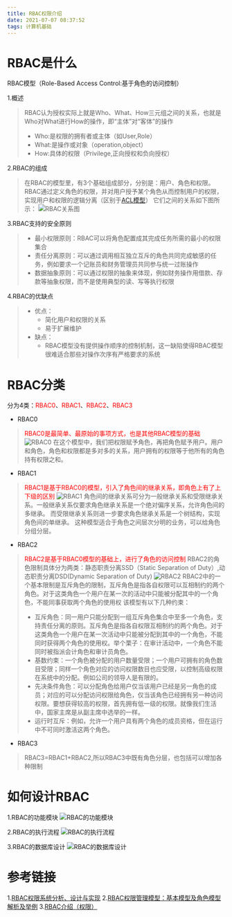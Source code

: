 ```yaml
---
title: RBAC权限介绍
date: 2021-07-07 08:37:52
tags: 计算机基础
---
```

# RBAC是什么
RBAC模型（Role-Based Access Control:基于角色的访问控制）

1.概述
> RBAC认为授权实际上就是Who、What、How三元组之间的关系，也就是Who对What进行How的操作，即“主体”对“客体”的操作
> * Who:是权限的拥有者或主体（如User,Role）
> * What:是操作或对象（operation,object）
> * How:具体的权限（Privilege,正向授权和负向授权）

2.RBAC的组成
> 在RBAC的模型里，有3个基础组成部分，分别是：用户、角色和权限。
> RBAC通过定义角色的权限，并对用户授予某个角色从而控制用户的权限，实现用户和权限的逻辑分离（区别于[ACL模型](https://baike.baidu.com/item/%E8%AE%BF%E9%97%AE%E6%8E%A7%E5%88%B6%E5%88%97%E8%A1%A8/1844390?fromtitle=ACL&fromid=362453&fr=aladdin)）
> 它们之间的关系如下图所示：
> ![RBAC关系图](https://shuwoom.com/wp-content/uploads/2019/04/rbacrole-based-access-control-1.png "RBAC关系图")

3.RBAC支持的安全原则
> * 最小权限原则：RBAC可以将角色配置成其完成任务所需的最小的权限集合
> * 责任分离原则：可以通过调用相互独立互斥的角色共同完成敏感的任务，例如要求一个记账员和财务管理员共同参与统一过账操作
> * 数据抽象原则：可以通过权限的抽象来体现，例如财务操作用借款、存款等抽象权限，而不是使用典型的读、写等执行权限

4.RBAC的优缺点
> * 优点：
>    * 简化用户和权限的关系
>    * 易于扩展维护
> * 缺点：
>    * RBAC模型没有提供操作顺序的控制机制，这一缺陷使得RBAC模型很难适合那些对操作次序有严格要求的系统

# RBAC分类
分为4类：<font color="red">RBAC0</font>、<font color="red">RBAC1</font>、<font color="red">RBAC2</font>、<font color="red">RBAC3</font>

* RBAC0
> <font color="red">RBAC0是最简单、最原始的事项方式，也是其他RBAC模型的基础</font>
> ![RBAC0](https://shuwoom.oss-cn-beijing.aliyuncs.com/rbac0. "RBAC0")
> 在这个模型中，我们把权限赋予角色，再把角色赋予用户。用户和角色，角色和权限都是多对多的关系，用户拥有的权限等于他所有的角色持有权限之和。

* RBAC1
> <font color="red">RBAC1是基于RBAC0的模型，引入了角色间的继承关系，即角色上有了上下级的区别</font>
> ![RBAC1](https://shuwoom.oss-cn-beijing.aliyuncs.com/rbac1.png "RBAC1")
> 角色间的继承关系可分为一般继承关系和受限继承关系。一般继承关系仅要求角色继承关系是一个绝对偏序关系，允许角色间的多继承。
> 而受限继承关系则进一步要求角色继承关系是一个树结构，实现角色间的单继承。
> 这种模型适合于角色之间层次分明的业务，可以给角色分组分层。

* RBAC2
> <font color="red">RBAC2是基于RBAC0模型的基础上，进行了角色的访问控制</font>
> RBAC2的角色限制具体分为两类：静态职责分离SSD（Static Separation of Duty）,动态职责分离DSD(Dynamic Separation of Duty)
> ![RBAC2](http://image.woshipm.com/wp-files/2016/11/0OHUFCNitWfqlnptsJ3b.png "RBAC2")
> RBAC2中的一个基本限制是互斥角色的限制，互斥角色是指各自权限可以互相制约的两个角色。对于这类角色一个用户在某一次的活动中只能被分配其中的一个角色，不能同事获取两个角色的使用权
> 该模型有以下几种约束：
> * 互斥角色：同一用户只能分配到一组互斥角色集合中至多一个角色，支持责任分离的原则。互斥角色是指各自权限互相制约的两个角色。对于这类角色一个用户在某一次活动中只能被分配到其中的一个角色，不能同时获得两个角色的使用权。举个栗子：在审计活动中，一个角色不能同时被指派会计角色和审计员角色。
> * 基数约束：一个角色被分配的用户数量受限；一个用户可拥有的角色数目受限；同样一个角色对应的访问权限数目也应受限，以控制高级权限在系统中的分配。例如公司的领导人是有限的。
> * 先决条件角色：可以分配角色给用户仅当该用户已经是另一角色的成员；对应的可以分配访问权限给角色，仅当该角色已经拥有另一种访问权限。要想获得较高的权限，首先拥有低一级的权限。就像我们生活中，国家主席是从副主席中选举的一样。
> * 运行时互斥：例如，允许一个用户具有两个角色的成员资格，但在运行中不可同时激活这两个角色。

* RBAC3
>RBAC3=RBAC1+RBAC2,所以RBAC3中既有角色分层，也包括可以增加各种限制

# 如何设计RBAC
1.RBAC的功能模块
![RBAC的功能模块](https://shuwoom.oss-cn-beijing.aliyuncs.com/RBAC%E6%A8%A1%E5%9D%97%E5%8A%9F%E8%83%BD.png "RBAC的功能模块")

2.RBAC的执行流程
![RBAC的执行流程](https://shuwoom.oss-cn-beijing.aliyuncs.com/RBAC%E6%B5%81%E7%A8%8B.png "RBAC的执行流程")

3.RBAC的数据库设计
![RBAC的数据库设计](https://shuwoom.oss-cn-beijing.aliyuncs.com/rbac%E6%95%B0%E6%8D%AE%E5%BA%93%E8%AE%BE%E8%AE%A1.png "RBAC的数据库设计")

# 参考链接
1.[RBAC权限系统分析、设计与实现](https://shuwoom.com/?p=3041)
2.[RBAC权限管理模型：基本模型及角色模型解析及举例](http://www.woshipm.com/pd/440765.html)
3.[RBAC介绍（权限）](https://www.cnblogs.com/niuli1987/p/9871182.html)
